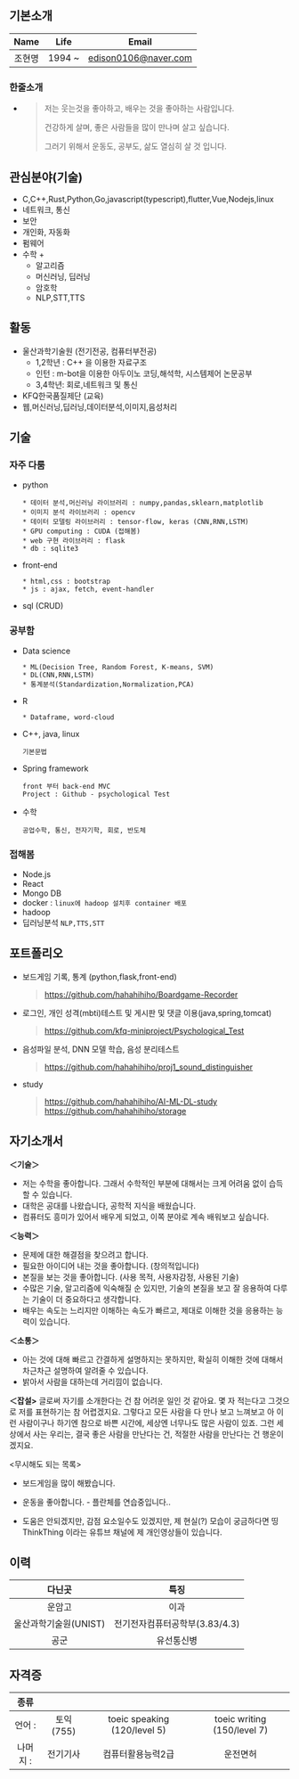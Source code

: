 
## 기본소개
| Name | Life | Email  |
| :----: | :----: | :----: |
|  조현명 | 1994 ~ | edison0106@naver.com  |

### 한줄소개

* > 저는 웃는것을 좋아하고, 배우는 것을 좋아하는 사람입니다.
  >
  > 건강하게 살며, 좋은 사람들을 많이 만나며 살고 싶습니다.
  >
  > 그러기 위해서 운동도, 공부도, 삶도 열심히 살 것 입니다.

## 관심분야(기술)
* C,C++,Rust,Python,Go,javascript(typescript),flutter,Vue,Nodejs,linux
* 네트워크, 통신
* 보안
* 개인화, 자동화
* 펌웨어
* 수학 +
  * 알고리즘
  * 머신러닝, 딥러닝
  * 암호학
  * NLP,STT,TTS

## 활동

* 울산과학기술원 (전기전공, 컴퓨터부전공)
  * 1,2학년 : C++ 을 이용한 자료구조
  * 인턴 : m-bot을 이용한 아두이노 코딩,해석학, 시스템제어 논문공부
  * 3,4학년: 회로,네트워크 및 통신
*  KFQ한국품질제단 (교육)
  * 웹,머신러닝,딥러닝,데이터분석,이미지,음성처리

## 기술
### 자주 다룸
* python
    ```
    * 데이터 분석,머신러닝 라이브러리 : numpy,pandas,sklearn,matplotlib 
    * 이미지 분석 라이브러리 : opencv
    * 데이터 모델링 라이브러리 : tensor-flow, keras (CNN,RNN,LSTM)
    * GPU computing : CUDA (접해봄)
    * web 구현 라이브러리 : flask
    * db : sqlite3
    ```
* front-end
    ```
    * html,css : bootstrap
    * js : ajax, fetch, event-handler
    ```
    
* sql (CRUD)

### 공부함
* Data science
    ```
    * ML(Decision Tree, Random Forest, K-means, SVM)
    * DL(CNN,RNN,LSTM)
    * 통계분석(Standardization,Normalization,PCA)
    ```
* R
    ```
    * Dataframe, word-cloud
    ```
* C++, java, linux
    ```
    기본문법
    ```
* Spring framework
	```
	front 부터 back-end MVC
	Project : Github - psychological Test
	```
* 수학
	```
	공업수학, 통신, 전자기학, 회로, 반도체
	```
### 접해봄
* Node.js
* React
* Mongo DB
* docker  : `linux에 hadoop 설치후 container 배포`
* hadoop
* 딥러닝분석 `NLP,TTS,STT`



## 포트폴리오

* 보드게임 기록, 통계 (python,flask,front-end)

  > https://github.com/hahahihiho/Boardgame-Recorder

* 로그인, 개인 성격(mbti)테스트 및 게시판 및 댓글 이용(java,spring,tomcat)
  
  > https://github.com/kfq-miniproject/Psychological_Test

* 음성파일 분석, DNN 모델 학습, 음성 분리테스트
  
  >  https://github.com/hahahihiho/proj1_sound_distinguisher

* study
  > https://github.com/hahahihiho/AI-ML-DL-study
  > https://github.com/hahahihiho/storage



## 자기소개서

**＜기술＞** 

* 저는 수학을 좋아합니다. 그래서 수학적인 부분에 대해서는 크게 어려움 없이 습득할 수 있습니다. 
* 대학은 공대를 나왔습니다, 공학적 지식을 배웠습니다. 
* 컴퓨터도 흥미가 있어서 배우게 되었고, 이쪽 분야로 계속 배워보고 싶습니다.

**＜능력＞**

* 문제에 대한 해결점을 찾으려고 합니다. 
* 필요한 아이디어 내는 것을 좋아합니다. (창의적입니다) 
* 본질을 보는 것을 좋아합니다. (사용 목적, 사용자감정, 사용된 기술) 
* 수많은 기술, 알고리즘에 익숙해질 순 있지만, 기술의 본질을 보고 잘 응용하여 다루는 기술이 더 중요하다고 생각합니다. 
* 배우는 속도는 느리지만 이해하는 속도가 빠르고, 제대로 이해한 것을 응용하는 능력이 있습니다.

**＜소통＞**

* 아는 것에 대해 빠르고 간결하게 설명하지는 못하지만, 확실히 이해한 것에 대해서 차근차근 설명하여 알려줄 수 있습니다. 
* 밝아서 사람을 대하는데 거리낌이 없습니다.

**＜잡설>**
글로써 자기를 소개한다는 건 참 어려운 일인 것 같아요. 몇 자 적는다고 그것으로 저를 표현하기는 참 어렵겠지요. 그렇다고 모든 사람을 다 만나 보고 느껴보고 아 이런 사람이구나 하기엔 참으로 바쁜 시간에, 세상엔 너무나도 많은 사람이 있죠. 그런 세상에서 사는 우리는, 결국 좋은 사람을 만난다는 건, 적절한 사람을 만난다는 건 행운이겠지요.



<무시해도 되는 목록> 

* 보드게임을 많이 해봤습니다.

* 운동을 좋아합니다.  - 플란체를 연습중입니다..

* 도움은 안되겠지만, 감점 요소일수도 있겠지만, 제 현실(?) 모습이 궁금하다면 띵ThinkThing 이라는 유튜브 채널에 제 개인영상들이 있습니다.






## 이력

| 다닌곳 | 특징 |
|:---: |:---:|
| 운암고 | 이과 |
| 울산과학기술원(UNIST) |  전기전자컴퓨터공학부(3.83/4.3)|
| 공군 | 유선통신병 |

## 자격증
| 종류| | | |
| :---: |:---:|:---:|:---:|
| 언어 : | 토익(755)|toeic speaking (120/level 5)|toeic writing (150/level 7)|
| 나머지 : | 전기기사 |컴퓨터활용능력2급|운전면허|






